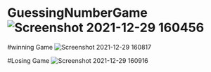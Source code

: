 # GuessingNumberGame![Screenshot 2021-12-29 160456](https://user-images.githubusercontent.com/73443435/147706981-4de514bc-c1f8-41fc-9826-a2cf8d0c9dc8.jpg)

#winning Game ![Screenshot 2021-12-29 160817](https://user-images.githubusercontent.com/73443435/147707037-7544ee01-08f6-4585-a0e6-7bd2dacc87fd.jpg)

#Losing Game ![Screenshot 2021-12-29 160916](https://user-images.githubusercontent.com/73443435/147707074-84b9e281-455a-4722-a16e-9c03fe0534e6.jpg)
